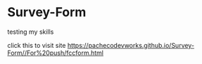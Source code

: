 # Survey-Form
testing my skills


click this to visit site https://pachecodevworks.github.io/Survey-Form//For%20push/fccform.html
